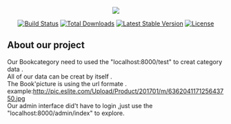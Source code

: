 <p align="center"><img src="https://laravel.com/assets/img/components/logo-laravel.svg"></p>

<p align="center">
<a href="https://travis-ci.org/laravel/framework"><img src="https://travis-ci.org/laravel/framework.svg" alt="Build Status"></a>
<a href="https://packagist.org/packages/laravel/framework"><img src="https://poser.pugx.org/laravel/framework/d/total.svg" alt="Total Downloads"></a>
<a href="https://packagist.org/packages/laravel/framework"><img src="https://poser.pugx.org/laravel/framework/v/stable.svg" alt="Latest Stable Version"></a>
<a href="https://packagist.org/packages/laravel/framework"><img src="https://poser.pugx.org/laravel/framework/license.svg" alt="License"></a>
</p>

## About our project
Our Bookcategory need to used the "localhost:8000/test" to creat category data .<br>
All of our data can be creat by itself .<br>
The Book'picture is using the url formate .<br>
example:http://pic.eslite.com/Upload/Product/201701/m/636204117125643750.jpg<br>
Our admin interface did't have to login  ,just use the "localhost:8000/admin/index" to explore.<br>
